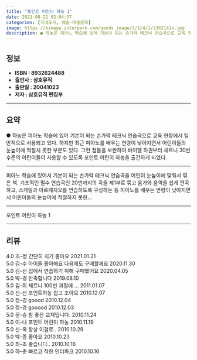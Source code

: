 ```yaml
---
title: "포인트 어린이 하농 1"
date: 2021-08-21 02:04:57
categories: [국내도서, 예술-대중문화]
image: https://bimage.interpark.com/goods_image/2/1/4/1/2362141s.jpg
description: ● 하농은 피아노 학습에 있어 기본이 되는 손가락 테크닉 연습곡으로 교육 현장에서 일반적으로 사용되고 있다. 하지만 최근 피아노를 배우는 연령이 낮아지면서 어린이들의 눈높이에 적절치 못한 부분도 있다. 그런 점들을 보완하여 바이엘 하권부터 체르니 30번 수준의 어린이들이 사용할 수 있
---
```


## **정보**

- **ISBN : 8932624488**
- **출판사 : 삼호뮤직**
- **출판일 : 20041023**
- **저자 : 삼호뮤직 편집부**

------



## **요약**

●  하농은 피아노 학습에 있어 기본이 되는 손가락 테크닉 연습곡으로 교육 현장에서 일반적으로 사용되고 있다. 하지만 최근 피아노를 배우는 연령이 낮아지면서 어린이들의 눈높이에 적절치 못한 부분도 있다. 그런 점들을 보완하여 바이엘 하권부터 체르니 30번 수준의 어린이들이 사용할 수 있도록 포인트 어린이 하농을 출간하게 되었다.

------

피아노 학습에 있어서 기본이 되는 손가락 테크닉 연습곡을 어린이 눈높이에 맞춰서 엮은 책. 기초적인 필수 연습곡인 20번까지의 곡을 제1부로 묶고 음가와 음역을 쉽게 편곡하고, 스케일과 아르페지오를 연습하도록 구성하는 등 피아노를 배우는 연령이 낮아지면서 어린이들의 눈높이에 적절하지 못한... 

------


포인트 어린이 하농 1 

------


## **리뷰** 

4.0 조-정 간단히 치기 좋아요 2021.01.21 <br/>5.0 김-수 아이들 좋아해요 다음에도 구매할께요 2020.11.30 <br/>5.0 김-선 집에서 연습하기 위해 구매했어요 2020.04.05 <br/>5.0 박-경 만족합니다  2019.08.10 <br/>5.0 김-희 체르니 100번 과정에 ... 2011.01.07 <br/>5.0 신-선 포인트하농 쉽고 조아요 2010.12.07 <br/>5.0 정-경 goood 2010.12.04 <br/>5.0 정-경 gooood 2010.12.03 <br/>5.0 문-승 참 좋은 교재입니다. 2010.11.24 <br/>5.0 이-나 포인트 어린이 하농 2010.11.19 <br/>5.0 신-옥 항상 이걸로.. 2010.10.29 <br/>5.0 박-종 좋아요 2010.10.23 <br/>5.0 최-조 좋습니다.. 2010.10.16 <br/>5.0 하-춘 빠르고 착한 인터파크 2010.10.16 <br/>